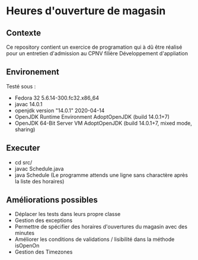 # Heures d'ouverture de magasin
## Contexte
Ce repository contient un exercice de programation qui à dû être réalisé pour un entretien d'admission au CPNV filière Développement d'appliation
## Environement
Testé sous :
- Fedora 32 5.6.14-300.fc32.x86_64
- javac 14.0.1
- openjdk version "14.0.1" 2020-04-14
- OpenJDK Runtime Environment AdoptOpenJDK (build 14.0.1+7)
- OpenJDK 64-Bit Server VM AdoptOpenJDK (build 14.0.1+7, mixed mode, sharing)
## Executer
- cd src/
- javac Schedule.java
- java Schedule
(Le programme attends une ligne sans charactère après la liste des horaires)
## Améliorations possibles
- Déplacer les tests dans leurs propre classe
- Gestion des exceptions
- Permettre de spécifier des horaires d'ouvertures du magasin avec des minutes
- Améliorer les conditions de validations / lisibilité dans la méthode isOpenOn
- Gestion des Timezones

